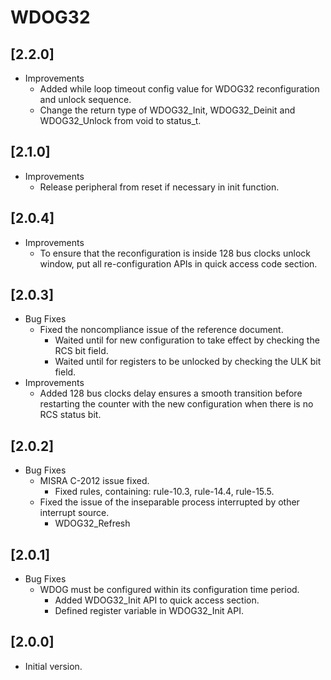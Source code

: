 # WDOG32

## [2.2.0]

- Improvements
  - Added while loop timeout config value for WDOG32 reconfiguration and unlock sequence.
  - Change the return type of WDOG32_Init, WDOG32_Deinit and WDOG32_Unlock from void to status_t.

## [2.1.0]

- Improvements
  - Release peripheral from reset if necessary in init function.

## [2.0.4]

- Improvements
  - To ensure that the reconfiguration is inside 128 bus clocks unlock window, put all re-configuration APIs in quick access code section.

## [2.0.3]

- Bug Fixes
  - Fixed the noncompliance issue of the reference document.
    - Waited until for new configuration to take effect by checking the RCS bit field.
    - Waited until for registers to be unlocked by checking the ULK bit field.
- Improvements
  - Added 128 bus clocks delay ensures a smooth transition before restarting the counter with the new configuration when there is no RCS status bit.

## [2.0.2]

- Bug Fixes
  - MISRA C-2012 issue fixed.
    - Fixed rules, containing: rule-10.3, rule-14.4, rule-15.5.
  - Fixed the issue of the inseparable process interrupted by other interrupt source.
    - WDOG32_Refresh

## [2.0.1]

- Bug Fixes
  - WDOG must be configured within its configuration time period.
    - Added WDOG32_Init API to quick access section.
    - Defined register variable in WDOG32_Init API.

## [2.0.0]

- Initial version.
